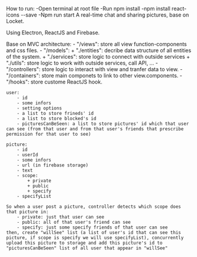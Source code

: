 How to run:
-Open terminal at root file
-Run npm install 
-npm install react-icons --save
-Npm run start
A real-time chat and sharing pictures, base on Locket.

Using Electron, ReactJS and Firebase.

Base on MVC architecture:
    - "/views": store all view function-components and css files.
    - "/models":
        + "./entities": decribe data structure of all entities of the system.
        + "./services": store logic to connect with outside services
        + "./utils": store logic to work with outside services, call API, ...
    - "/controllers": store logic to interact with view and tranfer data to view.
    - "/containers": store main componets to link to other view.components.
    - "/hooks": store custome ReactJS hook.


    user:
        - id
        - some infors
        - setting options
        - a list to store frineds' id
        - a list to store blocked's id
        - picturesCanBeSeen: a list to store pictures' id which that user can see (from that user and from that user's friends that prescribe permission for that user to see)

    picture:
        - id
        - userId
        - some infors
        - url (in firebase storage)
        - text
        - scope:
            + private
            + public
            + specify
        - specifyList

    So when a user post a picture, controller detects which scope does that picture in:
        - private: just that user can see
        - public: all of that user's friend can see
        - specify: just some specify friends of that user can see
    then, create "willSee" list (a list of user's id that can see this picture, if scope is specify we will use specifyList), concurrently upload this picture to storage and add this picture's id to "picturesCanBeSeen" list of all user that appear in "willSee"
